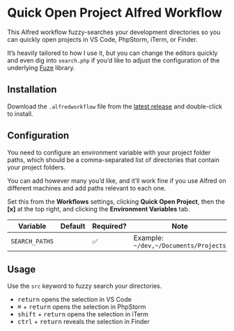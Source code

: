# Quick Open Project Alfred Workflow

This Alfred workflow fuzzy-searches your development directories so you can quickly open projects in VS Code, PhpStorm, iTerm, or Finder.

It’s heavily tailored to how I use it, but you can change the editors quickly and even dig into `search.php` if you’d like to adjust the configuration of the underlying [Fuze](https://github.com/Loilo/Fuse) library.

## Installation

Download the `.alfredworkflow` file from the [latest release](https://github.com/mattstein/alfred-quick-open-project-workflow/releases) and double-click to install.

## Configuration

You need to configure an environment variable with your project folder paths, which should be a comma-separated list of directories that contain your project folders.

You can add however many you’d like, and it’ll work fine if you use Alfred on different machines and add paths relevant to each one.

Set this from the **Workflows** settings, clicking **Quick Open Project**, then the **[x]** at the top right, and clicking the **Environment Variables** tab.

| Variable            | Default | Required? | Note |
|---------------------| --- | --- | --- |
| `SEARCH_PATHS`      |  | ✅ | Example: `~/dev,~/Documents/Projects` |

## Usage

Use the `src` keyword to fuzzy search your directories.

- <kbd>return</kbd> opens the selection in VS Code
- <kbd>⌘</kbd> + <kbd>return</kbd> opens the selection in PhpStorm
- <kbd>shift</kbd> + <kbd>return</kbd> opens the selection in iTerm
- <kbd>ctrl</kbd> + <kbd>return</kbd> reveals the selection in Finder

